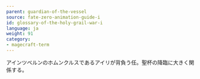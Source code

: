 ```yaml
---
parent: guardian-of-the-vessel
source: fate-zero-animation-guide-i
id: glossary-of-the-holy-grail-war-i
language: ja
weight: 91
category:
- magecraft-term
---
```


アインツベルンのホムンクルスであるアイリが背負う任。聖杯の降臨に大きく関係する。
